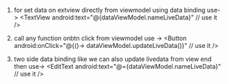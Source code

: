 1) for set data on extview directly from viewmodel using data binding use->
      <TextView
            android:text="@{dataViewModel.nameLiveData}"  // use it
            />


2) call any function onbtn click from viewmodel use ->
     <Button
            android:onClick="@{()-> dataViewModel.updateLiveData()}"  // use it
          />

4) two side data binding like we can also update livedata from view end then use->
        <EditText
            android:text="@={dataViewModel.nameLiveData}"  // use it
            />
